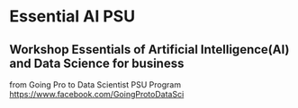 # Essential AI PSU
## Workshop Essentials of Artificial Intelligence(AI) and Data Science for business
from Going Pro to Data Scientist PSU Program
https://www.facebook.com/GoingProtoDataSci
